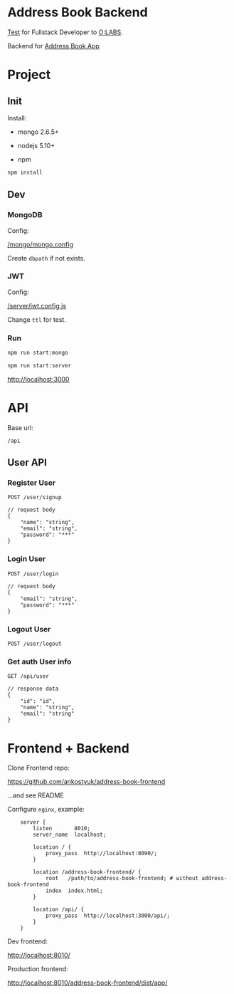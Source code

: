 # Address Book Backend

[Test](https://gist.github.com/olegvg/29e9ad1000aa695059b0825c99486cd5) for Fullstack Developer to [O:LABS](http://o-labs.ru/).

Backend for [Address Book App](https://ankostyuk.github.io/address-book-frontend/)

# Project

## Init

Install:

* mongo 2.6.5+

* nodejs 5.10+
* npm

```bash
npm install
```

## Dev

### MongoDB

Config:

[/mongo/mongo.config](/mongo/mongo.config)

Create `dbpath` if not exists.


### JWT

Config:

[/server/jwt.config.js](/server/jwt.config.js)

Change `ttl` for test.

### Run

```bash
npm run start:mongo

npm run start:server
```

[http://localhost:3000](http://localhost:3000)

# API

Base url:

`/api`

## User API

### Register User

```
POST /user/signup

// request body
{
    "name": "string",
    "email": "string",
    "password": "***"
}
```

### Login User

```
POST /user/login

// request body
{
    "email": "string",
    "password": "***"
}
```

### Logout User

```
POST /user/logout
```

### Get auth User info

```
GET /api/user

// response data
{
    "id": "id",
    "name": "string",
    "email": "string"
}
```

# Frontend + Backend

Clone Frontend repo:

https://github.com/ankostyuk/address-book-frontend

...and see README


Configure `nginx`, example:

```
    server {
        listen       8010;
        server_name  localhost;

        location / {
            proxy_pass  http://localhost:8090/;
        }

        location /address-book-frontend/ {
            root   /path/to/address-book-frontend; # without address-book-frontend
            index  index.html;
        }

        location /api/ {
            proxy_pass  http://localhost:3000/api/;
        }
    }
```

Dev frontend:

[http://localhost:8010/](http://localhost:8010/)


Production frontend:

[http://localhost:8010/address-book-frontend/dist/app/](http://localhost:8010/address-book-frontend/dist/app/)
